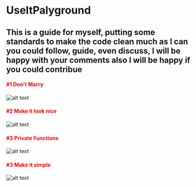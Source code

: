 # UseItPalyground

## This is a guide for myself, putting some standards to make the code clean much as I can you could follow, guide, even discuss, I will be happy with your comments also I will be happy if you could contribue


#### <font color="red"> #1 Don't Marry </font>
![alt text](https://github.com/abuzeid-ibrahim/UseItPalyground/blob/master/Sources/%231.png)
#### <font color="red"> #2 Make it look nice </font>
![alt text](https://github.com/abuzeid-ibrahim/UseItPalyground/blob/master/Sources/%232.png)
#### <font color="red"> #3 Private Functions </font>
![alt text](https://github.com/abuzeid-ibrahim/UseItPalyground/blob/master/Sources/%233.png)
#### <font color="red"> #3 Make it simple </font>
![alt text](https://github.com/abuzeid-ibrahim/UseItPalyground/blob/master/Sources/%234.png)
